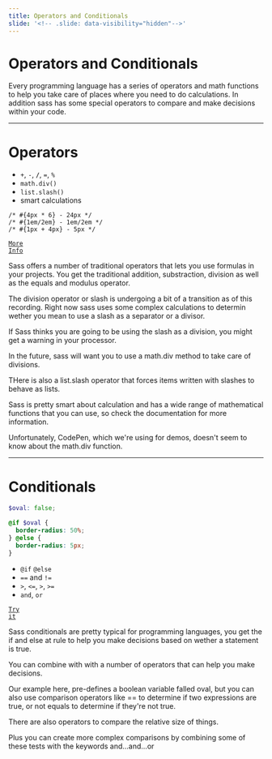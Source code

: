 ```yaml
---
title: Operators and Conditionals
slide: '<!-- .slide: data-visibility="hidden"-->'
---
```


<!-- .slide: data-state="layout-title" class="bg-dark"-->

# Operators and Conditionals

> >

Every programming language has a series of operators and math functions to help you take care of places where you need to do calculations. In addition sass has some special operators to compare and make decisions within your code.

---

# Operators

- `+`, `-`, **`/`**, `=`, `%`
- `math.div()`
- `list.slash()`
- smart calculations

```
/* #{4px * 6} - 24px */
/* #{1em/2em} - 1em/2em */
/* #{1px + 4px} - 5px */
```

<a href="https://sass-lang.com/documentation/modules/math" target="_blank"><code class="code-warning">More Info</code></a>

> >

Sass offers a number of traditional operators that lets you use formulas in your projects. You get the traditional addition, substraction, division as well as the equals and modulus operator.

The division operator or slash is undergoing a bit of a transition as of this recording. Right now sass uses some complex calculations to determin wether you mean to use a slash as a separator or a divisor.

If Sass thinks you are going to be using the slash as a division, you might get a warning in your processor.

In the future, sass will want you to use a math.div method to take care of divisions.

THere is also a list.slash operator that forces items written with slashes to behave as lists.

Sass is pretty smart about calculation and has a wide range of mathematical functions that you can use, so check the documentation for more information.

Unfortunately, CodePen, which we're using for demos, doesn't seem to know about the math.div function.

---

# Conditionals

```scss
$oval: false;

@if $oval {
  border-radius: 50%;
} @else {
  border-radius: 5px;
}
```

- `@if` `@else`
- `==` and `!=`
- `>`, `<=`, `>`, `>=`
- `and`, `or`

<a href="https://codepen.io/planetoftheweb/pen/ZEazbVq?editors=1100" target="_blank"><code class="code-royal">Try it</code></a>

> >

Sass conditionals are pretty typical for programming languages, you get the if and else at rule to help you make decisions based on wether a statement is true.

You can combine with with a number of operators that can help you make decisions.

Our example here, pre-defines a boolean variable falled oval, but you can also use comparison operators like == to determine if two expressions are true, or not equals to determine if they're not true.

There are also operators to compare the relative size of things.

Plus you can create more complex comparisons by combining some of these tests with the keywords and...and...or
